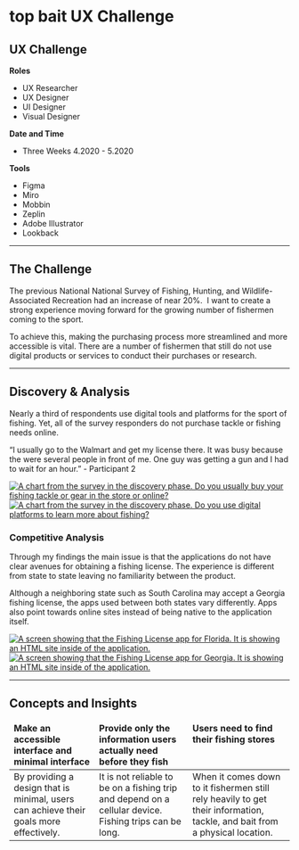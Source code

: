 <style>
    /* The styling here is to make a borderless table */
    td, th {
   border: none!important;
   text-align: left;
   vertical-align: text-top;

   /* The styling here is for images */

   img {
    display: block;
    margin-left: auto;
    margin-right: auto;
   }
   }
</style>

# top bait UX Challenge

## UX Challenge

__Roles__
- UX Researcher
- UX Designer
- UI Designer
- Visual Designer

__Date and Time__
- Three Weeks 4.2020 - 5.2020

__Tools__
- Figma
- Miro 
- Mobbin 
- Zeplin
- Adobe Illustrator
- Lookback
---

## The Challenge

The previous National National Survey of Fishing, Hunting, and Wildlife-Associated Recreation had an increase of near 20%.  I want to create a strong experience moving forward for the growing number of fishermen coming to the sport. 

To achieve this, making the purchasing process more streamlined and more accessible is vital. There are a number of fishermen that still do not use digital products or services to conduct their purchases or research. 

---

## Discovery & Analysis

Nearly a third of respondents use digital tools and platforms for the sport of fishing. Yet, all of the survey responders do not purchase tackle or fishing needs online.

“I usually go to the Walmart and get my license there. It was busy because the were several people in front of me. One guy was getting a gun and I had to wait for an hour.” - Participant 2

[![A chart from the survey in the discovery phase. Do you usually buy your fishing tackle or gear in the store or online?](/assets/images/sample_survey_1.png "Question 1")]()
[![A chart from the survey in the discovery phase. Do you use digital platforms to learn more about fishing?](/assets/images/sample_survey_2.png "Question 2")]()

### Competitive Analysis

Through my findings the main issue is that the applications do not have clear avenues for obtaining a fishing license. The experience is different from state to state leaving no familiarity between the product. 

Although a neighboring state such as South Carolina may accept a Georgia fishing license, the apps used between both states vary differently. Apps also point towards online sites instead of being native to the application itself.

[![A screen showing that the Fishing License app for Florida. It is showing an HTML site inside of the application.](/assets/images/IMG_0585.png "Florida Freshwater Buy Now")]()
[![A screen showing that the Fishing License app for Georgia. It is showing an HTML site inside of the application.](/assets/images/IMG_0599.png "Georgia HTML site inside a phone screen")]()

---

## Concepts and Insights

|__Make an accessible interface and minimal interface__|__Provide only the information users actually need before they fish__|__Users need to find their fishing stores__|
|---|---|---|
|By providing a design that is minimal, users can achieve their goals more effectively.|It is not reliable to be on a fishing trip and depend on a cellular device. Fishing trips can be long.|When it comes down to it fishermen still rely heavily to get their information, tackle, and bait from a physical location.
